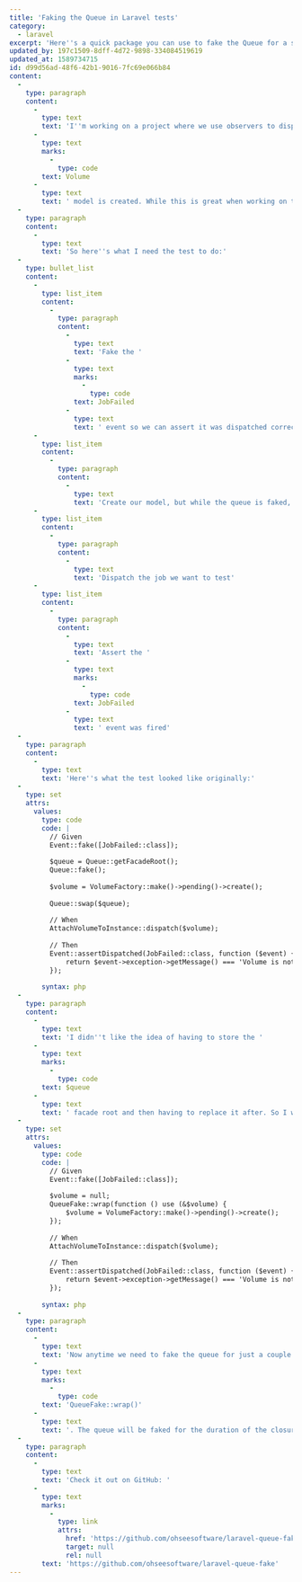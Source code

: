 ```yaml
---
title: 'Faking the Queue in Laravel tests'
category:
  - laravel
excerpt: 'Here''s a quick package you can use to fake the Queue for a specific set of lines in a Laravel test.'
updated_by: 197c1509-8dff-4d72-9898-334084519619
updated_at: 1589734715
id: d99d56ad-48f6-42b1-9016-7fc69e066b84
content:
  -
    type: paragraph
    content:
      -
        type: text
        text: 'I''m working on a project where we use observers to dispatch a chain of jobs whenever a '
      -
        type: text
        marks:
          -
            type: code
        text: Volume
      -
        type: text
        text: ' model is created. While this is great when working on the code base, it can make it a bit difficult to write tests. For example, I want to test one of the jobs in the chain that is dispatched. Specifically, I want to make sure that the job fails when it should, and with the correct message.'
  -
    type: paragraph
    content:
      -
        type: text
        text: 'So here''s what I need the test to do:'
  -
    type: bullet_list
    content:
      -
        type: list_item
        content:
          -
            type: paragraph
            content:
              -
                type: text
                text: 'Fake the '
              -
                type: text
                marks:
                  -
                    type: code
                text: JobFailed
              -
                type: text
                text: ' event so we can assert it was dispatched correctly'
      -
        type: list_item
        content:
          -
            type: paragraph
            content:
              -
                type: text
                text: 'Create our model, but while the queue is faked, so the chain of jobs dispatched by the observer will not run'
      -
        type: list_item
        content:
          -
            type: paragraph
            content:
              -
                type: text
                text: 'Dispatch the job we want to test'
      -
        type: list_item
        content:
          -
            type: paragraph
            content:
              -
                type: text
                text: 'Assert the '
              -
                type: text
                marks:
                  -
                    type: code
                text: JobFailed
              -
                type: text
                text: ' event was fired'
  -
    type: paragraph
    content:
      -
        type: text
        text: 'Here''s what the test looked like originally:'
  -
    type: set
    attrs:
      values:
        type: code
        code: |
          // Given
          Event::fake([JobFailed::class]);
          
          $queue = Queue::getFacadeRoot();
          Queue::fake();
          
          $volume = VolumeFactory::make()->pending()->create();
          
          Queue::swap($queue);
          
          // When
          AttachVolumeToInstance::dispatch($volume);
                  
          // Then
          Event::assertDispatched(JobFailed::class, function ($event) {
              return $event->exception->getMessage() === 'Volume is not in Provisioning state.';
          });
          
        syntax: php
  -
    type: paragraph
    content:
      -
        type: text
        text: 'I didn''t like the idea of having to store the '
      -
        type: text
        marks:
          -
            type: code
        text: $queue
      -
        type: text
        text: ' facade root and then having to replace it after. So I wrapped that up into a package:'
  -
    type: set
    attrs:
      values:
        type: code
        code: |
          // Given
          Event::fake([JobFailed::class]);
          
          $volume = null;
          QueueFake::wrap(function () use (&$volume) {
              $volume = VolumeFactory::make()->pending()->create();
          });
          
          // When
          AttachVolumeToInstance::dispatch($volume);
                  
          // Then
          Event::assertDispatched(JobFailed::class, function ($event) {
              return $event->exception->getMessage() === 'Volume is not in Provisioning state.';
          });
          
        syntax: php
  -
    type: paragraph
    content:
      -
        type: text
        text: 'Now anytime we need to fake the queue for just a couple of lines, I can use '
      -
        type: text
        marks:
          -
            type: code
        text: 'QueueFake::wrap()'
      -
        type: text
        text: '. The queue will be faked for the duration of the closure.'
  -
    type: paragraph
    content:
      -
        type: text
        text: 'Check it out on GitHub: '
      -
        type: text
        marks:
          -
            type: link
            attrs:
              href: 'https://github.com/ohseesoftware/laravel-queue-fake'
              target: null
              rel: null
        text: 'https://github.com/ohseesoftware/laravel-queue-fake'
---
```

